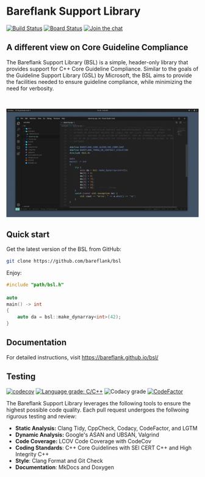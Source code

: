 # **Bareflank Support Library**

[![Build Status](https://dev.azure.com/bareflank/bsl/_apis/build/status/Bareflank.bsl?branchName=master)](https://dev.azure.com/bareflank/bsl/_build/latest?definitionId=2&branchName=master)
[![Board Status](https://dev.azure.com/bareflank/0e2ee159-02d3-456c-908e-b6684055bb6c/183e6af6-db8f-4e28-910e-33ffd32d94a9/_apis/work/boardbadge/2e44e3c9-beea-457e-9786-4af440d91aa8?columnOptions=1)](https://dev.azure.com/bareflank/0e2ee159-02d3-456c-908e-b6684055bb6c/_boards/board/t/183e6af6-db8f-4e28-910e-33ffd32d94a9/Microsoft.RequirementCategory/)
[![Join the chat](https://img.shields.io/badge/chat-on%20Slack-brightgreen.svg)](https://app.slack.com/client/TPN7LQKRP/CPJLF1RV1)

## **A different view on Core Guideline Compliance**
The Bareflank Support Library (BSL) is a simple, header-only library that provides support for C++ Core Guideline Compliance. Similar to the goals of the Guideline Support Library (GSL) by Microsoft, the BSL aims to provide the facilities needed to ensure guideline compliance, while minimizing the need for verbosity.

<br>

[![Material for MkDocs](docs/images/example.png)](images/example.png)

## **Quick start**
Get the latest version of the BSL from GitHub:

``` bash
git clone https://github.com/bareflank/bsl
```

Enjoy:

``` c++
#include "path/bsl.h"

auto
main() -> int
{
    auto da = bsl::make_dynarray<int>(42);
}
```

## **Documentation**

For detailed instructions, visit <https://bareflank.github.io/bsl/>

## **Testing**
[![codecov](https://codecov.io/gh/Bareflank/bsl/branch/master/graph/badge.svg)](https://codecov.io/gh/Bareflank/bsl)
[![Language grade: C/C++](https://img.shields.io/lgtm/grade/cpp/g/Bareflank/bsl.svg?logo=lgtm&logoWidth=18)](https://lgtm.com/projects/g/Bareflank/bsl/context:cpp)
![Codacy grade](https://img.shields.io/codacy/grade/9e55fc17a08d4e2abe51d82f09f4449f)
[![CodeFactor](https://www.codefactor.io/repository/github/bareflank/bsl/badge)](https://www.codefactor.io/repository/github/bareflank/bsl)

The Bareflank Support Library leverages the following tools to ensure the highest possible code quality. Each pull request undergoes the follwoing rigurous testing and review:

-   **Static Analysis:** Clang Tidy, CppCheck, Codacy, CodeFactor, and LGTM
-   **Dynamic Analysis:** Google's ASAN and UBSAN, Valgrind
-   **Code Coverage:** LCOV Code Coverage with CodeCov
-   **Coding Standards**: C++ Core Guidelines with SEI CERT C++ and High Integrity C++
-   **Style**: Clang Format and Git Check
-   **Documentation**: MkDocs and Doxygen
